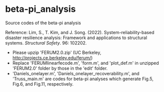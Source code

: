 # beta-pi_analysis
Source codes of the beta-pi analysis

Reference: Lim, S., T. Kim, and J. Song. (2022). System-reliability-based disaster resilience analysis: Framework and applications to structural systems. _Structural Safety_. 96: 102202.

- Please upzip 'FERUM2.0.zip' (UC Berkeley, http://projects.ce.berkeley.edu/ferum/)
- Replace 'FERUMlinearfecode.m', 'form.m', and 'plot_def.m' in unzipped 'FERUM2.0' folder by those in the 'edit' folder.
- 'Daniels_onelayer.m', 'Daniels_onelayer_recoverability.m', and 'Truss_main.m' are codes for beta-pi analyses which generate Fig.5, Fig.6, and Fig.11, respectively.
